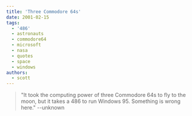 ```yaml
---
title: 'Three Commodore 64s'
date: 2001-02-15
tags:
  - '486'
  - astronauts
  - commodore64
  - microsoft
  - nasa
  - quotes
  - space
  - windows
authors:
  - scott
---
```


> "It took the computing power of three Commodore 64s to fly to the moon, but it takes a 486 to run Windows 95. Something is wrong here." \--unknown
